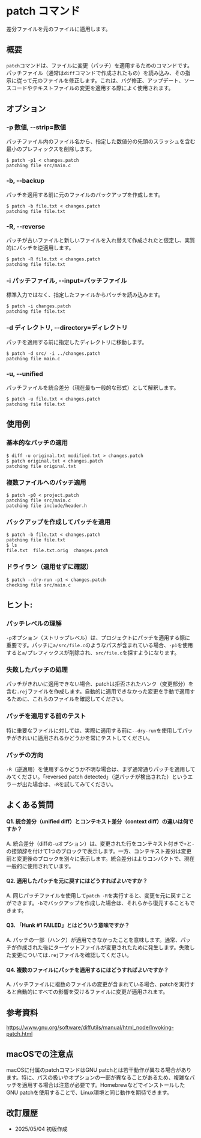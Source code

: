 # patch コマンド

差分ファイルを元のファイルに適用します。

## 概要

`patch`コマンドは、ファイルに変更（パッチ）を適用するためのコマンドです。パッチファイル（通常は`diff`コマンドで作成されたもの）を読み込み、その指示に従って元のファイルを修正します。これは、バグ修正、アップデート、ソースコードやテキストファイルの変更を適用する際によく使用されます。

## オプション

### **-p 数値, --strip=数値**

パッチファイル内のファイル名から、指定した数値分の先頭のスラッシュを含む最小のプレフィックスを削除します。

```console
$ patch -p1 < changes.patch
patching file src/main.c
```

### **-b, --backup**

パッチを適用する前に元のファイルのバックアップを作成します。

```console
$ patch -b file.txt < changes.patch
patching file file.txt
```

### **-R, --reverse**

パッチが古いファイルと新しいファイルを入れ替えて作成されたと仮定し、実質的にパッチを逆適用します。

```console
$ patch -R file.txt < changes.patch
patching file file.txt
```

### **-i パッチファイル, --input=パッチファイル**

標準入力ではなく、指定したファイルからパッチを読み込みます。

```console
$ patch -i changes.patch
patching file file.txt
```

### **-d ディレクトリ, --directory=ディレクトリ**

パッチを適用する前に指定したディレクトリに移動します。

```console
$ patch -d src/ -i ../changes.patch
patching file main.c
```

### **-u, --unified**

パッチファイルを統合差分（現在最も一般的な形式）として解釈します。

```console
$ patch -u file.txt < changes.patch
patching file file.txt
```

## 使用例

### 基本的なパッチの適用

```console
$ diff -u original.txt modified.txt > changes.patch
$ patch original.txt < changes.patch
patching file original.txt
```

### 複数ファイルへのパッチ適用

```console
$ patch -p0 < project.patch
patching file src/main.c
patching file include/header.h
```

### バックアップを作成してパッチを適用

```console
$ patch -b file.txt < changes.patch
patching file file.txt
$ ls
file.txt  file.txt.orig  changes.patch
```

### ドライラン（適用せずに確認）

```console
$ patch --dry-run -p1 < changes.patch
checking file src/main.c
```

## ヒント:

### パッチレベルの理解

`-p`オプション（ストリップレベル）は、プロジェクトにパッチを適用する際に重要です。パッチに`a/src/file.c`のようなパスが含まれている場合、`-p1`を使用すると`a/`プレフィックスが削除され、`src/file.c`を探すようになります。

### 失敗したパッチの処理

パッチがきれいに適用できない場合、patchは拒否されたハンク（変更部分）を含む`.rej`ファイルを作成します。自動的に適用できなかった変更を手動で適用するために、これらのファイルを確認してください。

### パッチを適用する前のテスト

特に重要なファイルに対しては、実際に適用する前に`--dry-run`を使用してパッチがきれいに適用されるかどうかを常にテストしてください。

### パッチの方向

`-R`（逆適用）を使用するかどうか不明な場合は、まず通常通りパッチを適用してみてください。「reversed patch detected」（逆パッチが検出された）というエラーが出た場合は、`-R`を試してみてください。

## よくある質問

#### Q1. 統合差分（unified diff）とコンテキスト差分（context diff）の違いは何ですか？
A. 統合差分（diffの`-u`オプション）は、変更された行をコンテキスト付きで`+`と`-`の接頭辞を付けて1つのブロックで表示します。一方、コンテキスト差分は変更前と変更後のブロックを別々に表示します。統合差分はよりコンパクトで、現在一般的に使用されています。

#### Q2. 適用したパッチを元に戻すにはどうすればよいですか？
A. 同じパッチファイルを使用して`patch -R`を実行すると、変更を元に戻すことができます。`-b`でバックアップを作成した場合は、それらから復元することもできます。

#### Q3. 「Hunk #1 FAILED」とはどういう意味ですか？
A. パッチの一部（ハンク）が適用できなかったことを意味します。通常、パッチが作成された後にターゲットファイルが変更されたために発生します。失敗した変更については`.rej`ファイルを確認してください。

#### Q4. 複数のファイルにパッチを適用するにはどうすればよいですか？
A. パッチファイルに複数のファイルの変更が含まれている場合、patchを実行すると自動的にすべての影響を受けるファイルに変更が適用されます。

## 参考資料

https://www.gnu.org/software/diffutils/manual/html_node/Invoking-patch.html

## macOSでの注意点

macOSに付属のpatchコマンドはGNU patchとは若干動作が異なる場合があります。特に、パスの扱いやオプションの一部が異なることがあるため、複雑なパッチを適用する場合は注意が必要です。HomebrewなどでインストールしたGNU patchを使用することで、Linux環境と同じ動作を期待できます。

## 改訂履歴

- 2025/05/04 初版作成